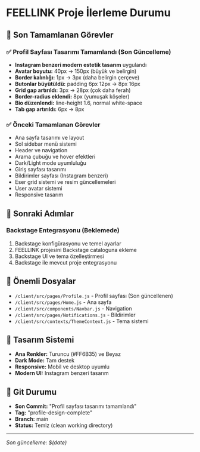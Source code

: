 # FEELLINK Proje İlerleme Durumu

## 🎯 Son Tamamlanan Görevler

### ✅ Profil Sayfası Tasarımı Tamamlandı (Son Güncelleme)
- **Instagram benzeri modern estetik tasarım** uygulandı
- **Avatar boyutu:** 40px → 150px (büyük ve belirgin)
- **Border kalınlığı:** 1px → 3px (daha belirgin çerçeve)
- **Butonlar büyütüldü:** padding 6px 12px → 8px 16px
- **Grid gap artırıldı:** 3px → 28px (çok daha ferah)
- **Border-radius eklendi:** 8px (yumuşak köşeler)
- **Bio düzenlendi:** line-height 1.6, normal white-space
- **Tab gap artırıldı:** 6px → 8px

### ✅ Önceki Tamamlanan Görevler
- Ana sayfa tasarımı ve layout
- Sol sidebar menü sistemi
- Header ve navigation
- Arama çubuğu ve hover efektleri
- Dark/Light mode uyumluluğu
- Giriş sayfası tasarımı
- Bildirimler sayfası (Instagram benzeri)
- Eser grid sistemi ve resim güncellemeleri
- User avatar sistemi
- Responsive tasarım

## 🚀 Sonraki Adımlar

### Backstage Entegrasyonu (Beklemede)
1. Backstage konfigürasyonu ve temel ayarlar
2. FEELLINK projesini Backstage cataloguna ekleme
3. Backstage UI ve tema özelleştirmesi
4. Backstage ile mevcut proje entegrasyonu

## 📁 Önemli Dosyalar
- `/client/src/pages/Profile.js` - Profil sayfası (Son güncellenen)
- `/client/src/pages/Home.js` - Ana sayfa
- `/client/src/components/Navbar.js` - Navigation
- `/client/src/pages/Notifications.js` - Bildirimler
- `/client/src/contexts/ThemeContext.js` - Tema sistemi

## 🎨 Tasarım Sistemi
- **Ana Renkler:** Turuncu (#FF6B35) ve Beyaz
- **Dark Mode:** Tam destek
- **Responsive:** Mobil ve desktop uyumlu
- **Modern UI:** Instagram benzeri tasarım

## 💾 Git Durumu
- **Son Commit:** "Profil sayfası tasarımı tamamlandı"
- **Tag:** "profile-design-complete"
- **Branch:** main
- **Status:** Temiz (clean working directory)

---
*Son güncelleme: $(date)*
